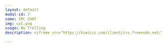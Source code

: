 ```yaml
---
layout: default
modal-id: 7
name: IRC CHAT
img: cal.png
usage: No Trolling
description: <iframe src="https://kiwiirc.com/client/irc.freenode.net/?nick=guest_kiwi|?&theme=cli#ctrlh" style="border:0; width:100%; height:450px;"></iframe>

---
```

